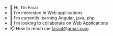 - 👋 Hi, I’m Farai
- 👀 I’m interested in Web applications 
- 🌱 I’m currently learning Angular, java, php
- 💞️ I’m looking to collaborate on Web Applications
- 📫 How to reach me farai4@gmail.com

<!---
farai4/farai4 is a ✨ special ✨ repository because its `README.md` (this file) appears on your GitHub profile.
You can click the Preview link to take a look at your changes.
--->
